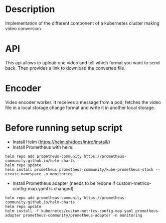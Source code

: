 # Description
Implementation of the different component of a kubernetes cluster making video conversion

# API
This api allows to upload one video and tell which format you want to send back.
Then provides a link to download the converted file.

# Encoder
Video encoder worker. It receives a message from a pod, fetches the video file in a local storage change format and write it in another local storage.

# Before running setup script
- Install Helm (https://helm.sh/docs/intro/install/)
- Install Prometheus with helm:
```
helm repo add prometheus-community https://prometheus-community.github.io/helm-charts
helm repo update
helm install prometheus prometheus-community/kube-prometheus-stack --create-namespace -n monitoring
```
- Install Prometheus adapter (needs to be redone if custom-metrics-config-map.yaml is changed)
```
helm repo add prometheus-community https://prometheus-community.github.io/helm-charts
helm repo update
helm install -f kubernetes/custom-metrics-config-map.yaml prometheus-adapter prometheus-community/prometheus-adapter -n monitoring
```
